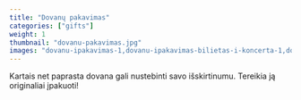 ```yaml
---
title: "Dovanų pakavimas"
categories: ["gifts"]
weight: 1
thumbnail: "dovanu-pakavimas.jpg"
images: "dovanu-ipakavimas-1,dovanu-ipakavimas-bilietas-i-koncerta-1,dovanu-ipakavimas-bilietas-i-koncerta-2,dovanu-ipakavimas-bilietas-i-koncerta-3,dovanu-ipakavimas-bilietas-i-spektakli-1,dovanu-ipakavimas-bilietas-i-spektakli-2,dovanu-pakavimas-bilietas-i-retro-koncerta-1,dovanu-pakavimas-bilietas-i-retro-koncerta-2,dovanu-pakavimas-dezute-1,dovanu-pakavimas-gimtadienio-sveikinimas-1,dovanu-pakavimas-vokas-pinigams-1,knygos-skirtukas-supakuotas-1,knygos-skirtukas-supakuotas-2,knygos-skirtukas-supakuotas-3,knygos-skirtukas-supakuotas-4,dovanos-ipakavimas-kaledinis-1,dovanos-ipakavimas-kaledinis-2"
---
```


<p>Kartais net paprasta dovana gali nustebinti savo išskirtinumu. Tereikia ją originaliai įpakuoti!</p>